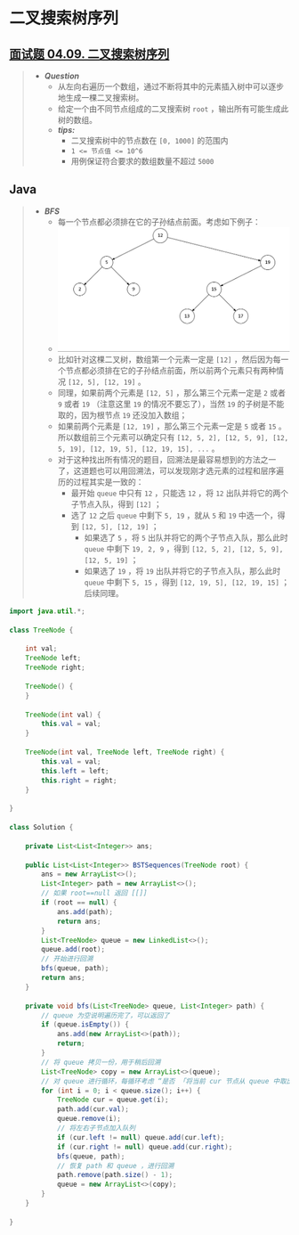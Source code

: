 # 二叉搜索树序列

## [面试题 04.09. 二叉搜索树序列](https://leetcode.cn/problems/bst-sequences-lcci/)

> - ***Question***
>   - 从左向右遍历一个数组，通过不断将其中的元素插入树中可以逐步地生成一棵二叉搜索树。
>   - 给定一个由不同节点组成的二叉搜索树 `root` ，输出所有可能生成此树的数组。
>   - ***tips:***
>     - 二叉搜索树中的节点数在 `[0, 1000]` 的范围内
>     - `1 <= 节点值 <= 10^6`
>     - 用例保证符合要求的数组数量不超过 `5000`

## Java

> - ***BFS***
>   - 每一个节点都必须排在它的子孙结点前面。考虑如下例子：
>   - ![images](./images/二叉搜索树序列.png)
>   - 比如针对这棵二叉树，数组第一个元素一定是 `[12]` ，然后因为每一个节点都必须排在它的子孙结点前面，所以前两个元素只有两种情况 `[12, 5], [12, 19]` 。
>   - 同理，如果前两个元素是 `[12, 5]` ，那么第三个元素一定是 `2` 或者 `9` 或者 `19` （注意这里 `19` 的情况不要忘了），当然 `19` 的子树是不能取的，因为根节点 `19` 还没加入数组；
>   - 如果前两个元素是 `[12, 19]` ，那么第三个元素一定是 `5` 或者 `15` 。所以数组前三个元素可以确定只有 `[12, 5, 2], [12, 5, 9], [12, 5, 19], [12, 19, 5], [12, 19, 15], ...` 。
>   - 对于这种找出所有情况的题目，回溯法是最容易想到的方法之一了，这道题也可以用回溯法，可以发现刚才选元素的过程和层序遍历的过程其实是一致的：
>     - 最开始 `queue` 中只有 `12` ，只能选 `12` ，将 `12` 出队并将它的两个子节点入队，得到 `[12]` ；
>     - 选了 `12` 之后 `queue` 中剩下 `5, 19` ，就从 `5` 和 `19` 中选一个，得到 `[12, 5], [12, 19]` ；
>       - 如果选了 `5` ，将 `5` 出队并将它的两个子节点入队，那么此时 `queue` 中剩下 `19, 2, 9` ，得到 `[12, 5, 2], [12, 5, 9], [12, 5, 19]` ；
>       - 如果选了 `19` ，将 `19` 出队并将它的子节点入队，那么此时 `queue` 中剩下 `5, 15` ，得到 `[12, 19, 5], [12, 19, 15]` ；后续同理。

```java
import java.util.*;

class TreeNode {

    int val;
    TreeNode left;
    TreeNode right;

    TreeNode() {
    }

    TreeNode(int val) {
        this.val = val;
    }

    TreeNode(int val, TreeNode left, TreeNode right) {
        this.val = val;
        this.left = left;
        this.right = right;
    }

}

class Solution {

    private List<List<Integer>> ans;

    public List<List<Integer>> BSTSequences(TreeNode root) {
        ans = new ArrayList<>();
        List<Integer> path = new ArrayList<>();
        // 如果 root==null 返回 [[]]
        if (root == null) {
            ans.add(path);
            return ans;
        }
        List<TreeNode> queue = new LinkedList<>();
        queue.add(root);
        // 开始进行回溯
        bfs(queue, path);
        return ans;
    }

    private void bfs(List<TreeNode> queue, List<Integer> path) {
        // queue 为空说明遍历完了，可以返回了
        if (queue.isEmpty()) {
            ans.add(new ArrayList<>(path));
            return;
        }
        // 将 queue 拷贝一份，用于稍后回溯
        List<TreeNode> copy = new ArrayList<>(queue);
        // 对 queue 进行循环，每循环考虑 “是否 「将当前 cur 节点从 queue 中取出并将其左右子节点加入 queue ，然后将 cur.val 加入到 path 末尾」 ” 的情况进行回溯
        for (int i = 0; i < queue.size(); i++) {
            TreeNode cur = queue.get(i);
            path.add(cur.val);
            queue.remove(i);
            // 将左右子节点加入队列
            if (cur.left != null) queue.add(cur.left);
            if (cur.right != null) queue.add(cur.right);
            bfs(queue, path);
            // 恢复 path 和 queue ，进行回溯
            path.remove(path.size() - 1);
            queue = new ArrayList<>(copy);
        }
    }

}
```
